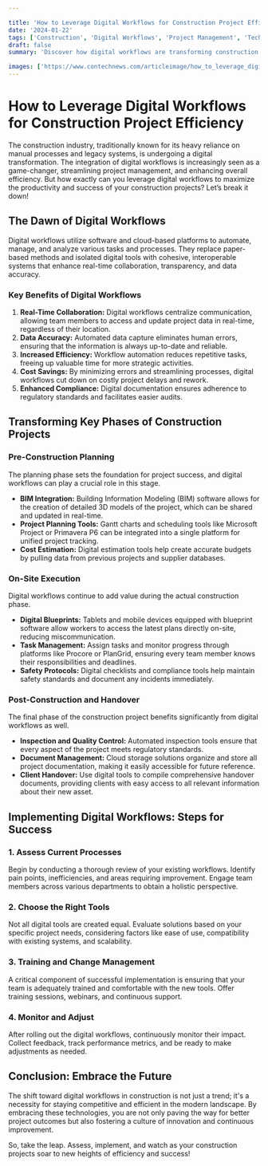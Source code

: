 ```yaml
---

title: 'How to Leverage Digital Workflows for Construction Project Efficiency'
date: '2024-01-22'
tags: ['Construction', 'Digital Workflows', 'Project Management', 'Technology']
draft: false
summary: 'Discover how digital workflows are transforming construction project management and learn how to implement these technologies to boost efficiency and collaboration on your projects.'

images: ['https://www.contechnews.com/articleimage/how_to_leverage_digital_workflows_for_construction_project_efficiency.webp']
---
```


# How to Leverage Digital Workflows for Construction Project Efficiency

The construction industry, traditionally known for its heavy reliance on manual processes and legacy systems, is undergoing a digital transformation. The integration of digital workflows is increasingly seen as a game-changer, streamlining project management, and enhancing overall efficiency. But how exactly can you leverage digital workflows to maximize the productivity and success of your construction projects? Let’s break it down!

## The Dawn of Digital Workflows

Digital workflows utilize software and cloud-based platforms to automate, manage, and analyze various tasks and processes. They replace paper-based methods and isolated digital tools with cohesive, interoperable systems that enhance real-time collaboration, transparency, and data accuracy.

### Key Benefits of Digital Workflows

1. **Real-Time Collaboration:** Digital workflows centralize communication, allowing team members to access and update project data in real-time, regardless of their location.
2. **Data Accuracy:** Automated data capture eliminates human errors, ensuring that the information is always up-to-date and reliable.
3. **Increased Efficiency:** Workflow automation reduces repetitive tasks, freeing up valuable time for more strategic activities.
4. **Cost Savings:** By minimizing errors and streamlining processes, digital workflows cut down on costly project delays and rework.
5. **Enhanced Compliance:** Digital documentation ensures adherence to regulatory standards and facilitates easier audits.

## Transforming Key Phases of Construction Projects

### Pre-Construction Planning

The planning phase sets the foundation for project success, and digital workflows can play a crucial role in this stage.

- **BIM Integration:** Building Information Modeling (BIM) software allows for the creation of detailed 3D models of the project, which can be shared and updated in real-time.
- **Project Planning Tools:** Gantt charts and scheduling tools like Microsoft Project or Primavera P6 can be integrated into a single platform for unified project tracking.
- **Cost Estimation:** Digital estimation tools help create accurate budgets by pulling data from previous projects and supplier databases.

### On-Site Execution

Digital workflows continue to add value during the actual construction phase.

- **Digital Blueprints:** Tablets and mobile devices equipped with blueprint software allow workers to access the latest plans directly on-site, reducing miscommunication.
- **Task Management:** Assign tasks and monitor progress through platforms like Procore or PlanGrid, ensuring every team member knows their responsibilities and deadlines.
- **Safety Protocols:** Digital checklists and compliance tools help maintain safety standards and document any incidents immediately.

### Post-Construction and Handover

The final phase of the construction project benefits significantly from digital workflows as well.

- **Inspection and Quality Control:** Automated inspection tools ensure that every aspect of the project meets regulatory standards.
- **Document Management:** Cloud storage solutions organize and store all project documentation, making it easily accessible for future reference.
- **Client Handover:** Use digital tools to compile comprehensive handover documents, providing clients with easy access to all relevant information about their new asset.

## Implementing Digital Workflows: Steps for Success

### 1. Assess Current Processes

Begin by conducting a thorough review of your existing workflows. Identify pain points, inefficiencies, and areas requiring improvement. Engage team members across various departments to obtain a holistic perspective.

### 2. Choose the Right Tools

Not all digital tools are created equal. Evaluate solutions based on your specific project needs, considering factors like ease of use, compatibility with existing systems, and scalability.

### 3. Training and Change Management

A critical component of successful implementation is ensuring that your team is adequately trained and comfortable with the new tools. Offer training sessions, webinars, and continuous support.

### 4. Monitor and Adjust

After rolling out the digital workflows, continuously monitor their impact. Collect feedback, track performance metrics, and be ready to make adjustments as needed.

## Conclusion: Embrace the Future

The shift toward digital workflows in construction is not just a trend; it's a necessity for staying competitive and efficient in the modern landscape. By embracing these technologies, you are not only paving the way for better project outcomes but also fostering a culture of innovation and continuous improvement.

So, take the leap. Assess, implement, and watch as your construction projects soar to new heights of efficiency and success!